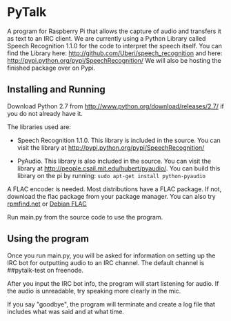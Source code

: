 PyTalk
======

A program for Raspberry Pi that allows the capture of audio and transfers it as text to an IRC client. We are currently using a Python Library called Speech Recognition 1.1.0 for the code to interpret the speech itself. You can find the Library here: http://github.com/Uberi/speech_recognition and here: http://pypi.python.org/pypi/SpeechRecognition/
We will also be hosting the finished package over on Pypi.

Installing and Running
--------
Download Python 2.7 from http://www.python.org/download/releases/2.7/ if you do not already have it.

The libraries used are:

  - Speech Recognition 1.1.0. This library is included in the source. You can visit the library at       http://pypi.python.org/pypi/SpeechRecognition/

  - PyAudio. This library is also included in the source. You can visit the library at http://people.csail.mit.edu/hubert/pyaudio/.
You can build this library on the pi by running: `sudo apt-get install python-pyaudio`

A FLAC encoder is needed. Most distributions have a FLAC package. If not, download the flac package from your package manager. You can also try [rpmfind.net](http://rpmfind.net/linux/rpm2html/search.php?query=flac) or [Debian FLAC](http://packages.debian.org/cgi-bin/search_packages.pl?keywords=flac&searchon=names&subword=1&version=all&release=all)

Run main.py from the source code to use the program.

Using the program
--------
Once you run main.py, you will be asked for information on setting up the IRC bot for outputting audio to an IRC channel. The default channel is ##pytalk-test on freenode.

After you input the IRC bot info, the program will start listening for audio. If the audio is unreadable, try speaking more clearly in the mic.

If you say "goodbye", the program will terminate and create a log file that includes what was said and at what time.
